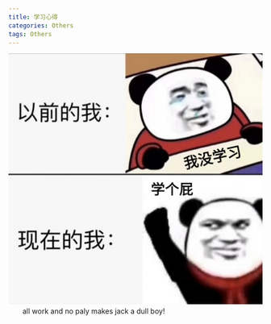 ```yaml
---
title: 学习心得
categories: Others  
tags: Others 
---
```



<div align=center><img src="/public/image/毕业以来的一些感想/学习.jpg"/></div>
　　all work and no paly makes jack a dull boy!